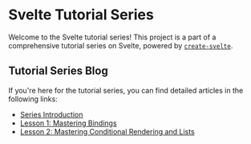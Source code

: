 # Svelte Tutorial Series

Welcome to the Svelte tutorial series! This project is a part of a comprehensive tutorial series on Svelte, powered by [`create-svelte`](https://github.com/sveltejs/kit/tree/master/packages/create-svelte).

## Tutorial Series Blog

If you're here for the tutorial series, you can find detailed articles in the following links:

- [Series Introduction](https://joeljaison.hashnode.dev/getting-started-with-svelte-a-comprehensive-tutorial-series)
- [Lesson 1: Mastering Bindings](https://joeljaison.hashnode.dev/unlocking-the-power-of-svelte-mastering-bindings)
- [Lesson 2: Mastering Conditional Rendering and Lists](https://joeljaison.hashnode.dev/mastering-conditional-rendering-and-lists-in-svelte)
